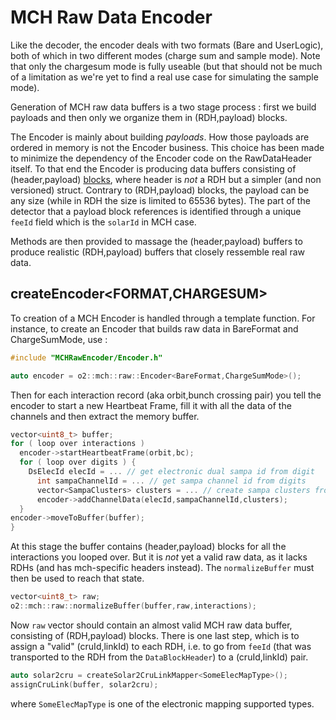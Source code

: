 <!-- doxy
\page refDetectorsMUONMCHRawEncoder Encoder
/doxy -->

# MCH Raw Data Encoder

Like the decoder, the encoder deals with two formats (Bare and UserLogic), both
of which in two different modes (charge sum and sample mode). Note that only
the chargesum mode is fully useable (but that should not be much of a
    limitation as we're yet to find a real use case for simulating the sample
    mode).

Generation of MCH raw data buffers is a two stage process : first we
build payloads and then only we organize them in (RDH,payload) blocks.

The Encoder is mainly about building *payloads*. How those payloads are ordered
in memory is not the Encoder business. This choice has been made to minimize
the dependency of the Encoder code on the RawDataHeader itself.  To that end
the Encoder is producing data buffers consisting of (header,payload) [blocks](/include/MCHRawEncoder/DataBlock.h), where header is *not* a RDH but a
simpler (and non versioned) struct. Contrary to (RDH,payload) blocks, the
payload can be any size (while in RDH the size is limited to 65536 bytes). The
part of the detector that a payload block references is identified through a
unique `feeId` field which is the `solarId` in MCH case.

Methods are then provided to massage the (header,payload) buffers to produce
realistic (RDH,payload) buffers that closely ressemble real raw data.

## createEncoder&lt;FORMAT,CHARGESUM>

To creation of a MCH Encoder is handled through a template function.
For instance, to create an Encoder that builds raw data in BareFormat and
ChargeSumMode, use :

```.cpp
#include "MCHRawEncoder/Encoder.h"

auto encoder = o2::mch::raw::Encoder<BareFormat,ChargeSumMode>();

```

Then for each interaction record (aka orbit,bunch crossing pair) you tell
the encoder to start a new Heartbeat Frame, fill it with all the data
of the channels and then extract the memory buffer.

```.cpp
vector<uint8_t> buffer;
for ( loop over interactions )
  encoder->startHeartbeatFrame(orbit,bc);
  for ( loop over digits ) {
    DsElecId elecId = ... // get electronic dual sampa id from digit
      int sampaChannelId = ... // get sampa channel id from digits
      vector<SampaClusters> clusters = ... // create sampa clusters from digits
      encoder->addChannelData(elecId,sampaChannelId,clusters);
  }
encoder->moveToBuffer(buffer);
}
```

At this stage the buffer contains (header,payload) blocks for all the
interactions you looped over. But it is *not* yet a valid raw data, as it lacks
RDHs (and has mch-specific headers instead). The `normalizeBuffer` must then
 be used to reach that state.

```.cpp
vector<uint8_t> raw;
o2::mch::raw::normalizeBuffer(buffer,raw,interactions);
```

Now `raw` vector should contain an almost valid MCH raw data buffer, consisting
of (RDH,payload) blocks. There is one last step, which is to assign a "valid"
(cruId,linkId) to each RDH, i.e. to go from `feeId` (that was transported to
the RDH from the `DataBlockHeader`) to a (cruId,linkId) pair.

```.cpp
auto solar2cru = createSolar2CruLinkMapper<SomeElecMapType>();
assignCruLink(buffer, solar2cru);
```

where `SomeElecMapType` is one of the electronic mapping supported types.
